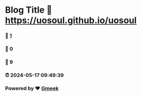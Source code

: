# Blog Title :link: https://uosoul.github.io/uosoul 
### :page_facing_up: [1](https://uosoul.github.io/uosoul/tag.html) 
### :speech_balloon: 0 
### :hibiscus: 9 
### :alarm_clock: 2024-05-17 09:49:39 
### Powered by :heart: [Gmeek](https://github.com/Meekdai/Gmeek)
